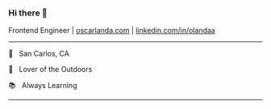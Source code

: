 ### Hi there 👋

Frontend Engineer | [oscarlanda.com](https://oscarlanda.com) | [linkedin.com/in/olandaa](https://www.linkedin.com/in/olandaa/)

<hr>

🌵 &nbsp; San Carlos, CA

🌲 &nbsp; Lover of the Outdoors

📚 &nbsp; Always Learning

<hr>

<!--
**landa125/landa125** is a ✨ _special_ ✨ repository because its `README.md` (this file) appears on your GitHub profile.

Here are some ideas to get you started:

- 🔭 I’m currently working on ...
- 🌱 I’m currently learning ...
- 👯 I’m looking to collaborate on ...
- 🤔 I’m looking for help with ...
- 💬 Ask me about ...
- 📫 How to reach me: ...
- 😄 Pronouns: ...
- ⚡ Fun fact: Took on the journey of programing the world.
-->
